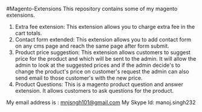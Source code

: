 #Magento-Extensions
This repository contains some of my magento extensions.

1. Extra fee extension: This extension allows you to charge extra fee in the cart totals.
2. Contact form extended: This extension allows you to add contact form on any cms page and reach the same page after form submit. 
3. Product price suggestion: This extension allows customers to suggest price for the product and which will be sent to the admin. It will allow the admin to look at the suggested prices and if the admin decide's to change the product's price on customer's request the admin can also send email to those customer's with the new price.
4. Product Questions: This is a magento product question and answer extension. It allows customers to ask questions for the product.

My email address is : mnjsngh101@gmail.com My Skype Id: manoj.singh232
